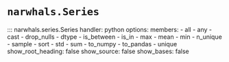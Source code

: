 # `narwhals.Series`

::: narwhals.series.Series
    handler: python
    options:
      members:
        - all
        - any
        - cast
        - drop_nulls
        - dtype
        - is_between
        - is_in
        - max
        - mean
        - min
        - n_unique
        - sample
        - sort
        - std
        - sum
        - to_numpy
        - to_pandas
        - unique
      show_root_heading: false
      show_source: false
      show_bases: false
